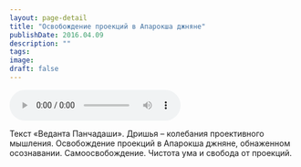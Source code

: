 ```yaml
---
layout: page-detail
title: "Освобождение проекций в Апарокша джняне"
publishDate: 2016.04.09
description: ""
tags:
image:
draft: false
---
```


<audio title="2016.04.09 - Освобождение проекций в Апарокша джняне.mp3" src="https://filer-api.advayta.org/v1.0/public/files/75412" controls=""></audio>

 Текст «Веданта Панчадаши». Дришья – колебания проективного мышления. Освобождение проекций в Апарокша джняне, обнаженном осознавании. Самоосвобождение. Чистота ума и свобода от проекций. 

  
